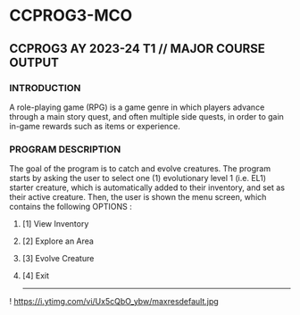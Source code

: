 # CCPROG3-MCO

## CCPROG3 AY 2023-24 T1 // MAJOR COURSE OUTPUT

### INTRODUCTION
A role-playing game (RPG) is a game genre in which players advance through a main story
quest, and often multiple side quests, in order to gain in-game rewards such as items or
experience.

### PROGRAM DESCRIPTION
 The goal of the program is to catch and evolve creatures. The program starts by asking the
user to select one (1) evolutionary level 1 (i.e. EL1) starter creature, which is automatically
added to their inventory, and set as their active creature. Then, the user is shown the menu
screen, which contains the following OPTIONS : 
 1. [1] View Inventory
 2. [2] Explore an Area
 3. [3] Evolve Creature
 4. [4] Exit

    ------------------------------------
! https://i.ytimg.com/vi/Ux5cQbO_ybw/maxresdefault.jpg

